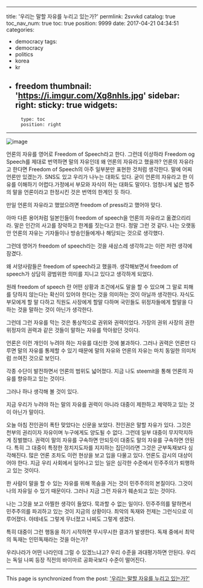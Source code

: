 
---
title: '우리는 말할 자유를 누리고 있는가?'
permlink: 2svvkd
catalog: true
toc_nav_num: true
toc: true
position: 9999
date: 2017-04-21 04:34:51
categories:
- democracy
tags:
- democracy
- politics
- korea
- kr
- freedom
thumbnail: 'https://i.imgur.com/Xg8nhls.jpg'
sidebar:
    right:
        sticky: true
widgets:
    -
        type: toc
        position: right
---


![image](https://i.imgur.com/Xg8nhls.jpg)

언론의 자유를 영어로 Freedom of Speech라고 한다. 그런데 이상하라 Freedom og Speech를 제대로 번역하면 말의 자유인데 왜 언론의 자유라고 했을까? 
언론의 자유라고 한다면 Freedom of Speech의 아주 일부분만 표현한 것처럼 생각한다. 말에 어찌 언론만 있겠는가. SNS도 있고 우리가 나누는 대화도 있다. 굳이 언론의 자유라고 한 이유를 이해하기 어렵다.가정에서 부모와 자식이 하는 대화도 말이다. 엄청나게 넓은 범주의 말을 언론이라고 한정시킨 것은 번역의 한계인 듯 하다. 

만일 언론의 자유라고 했었으려면 freedom of press라고 했어야 맞다. 

아마 다른 용어처럼 일본인들이 freedom of speech을 언론의 자유라고 옮겼으리리라. 말은 인간의 사고를 장악하고 한계를 짓는다고 한다. 정말 그런 것 같다. 나는 오랫동안 언론의 자유는 기자들이나 방송인들에게나 해당되는 것으로 생각했다. 

그런데 영어가 freedom of speech라는 것을 새삼스레 생각하고는 이런 저런 생각에 잠겼다.

왜 서양사람들은 freedom of speech라고 했을까. 생각해보면서 freedom of speech가 상담히 광범위한 의미를 지니고 있다고 생각하게 되었다.

원래 freedom of speech 란 어떤 상황과 조건에서도 말을 할 수 있으며 그 말로 피해를 당하지 않는다는 확신이 있어야 한다는 것을 의미하는 것이 아닐까 생각한다. 자식도 부모에게 할 말 다하고 직원도 사장에게 할말 다하며 국민들도 위정자들에게 할말을 다하는 것을 말하는 것이 아닌가 생각한다.

그런데 그런 자유를 막는 것은 통상적으로 권위와 권력이었다. 가장의 권위 사장의 권한 위정자의 권력과 같은 것들이 말하는 자유를 막아왔던 것이다.

언론은 이런 개인이 누려야 하는 자유를 대신한 것에 불과하다. 그러나 권력은 언론만 다루면 말의 자유를 통제할 수 있기 때문에 말의 자유와 언론의 자유는 마치 동일한 의미처럼 쓰여진 것으로 보인다.

각종 수단이 발전하면서 언론의 범위도 넓어졌다. 지금 나도 steemit을 통해 언론의 자유를 향유하고 있는 것이다.

그러나 하나 생각해 볼 것이 있다.

지금 우리가 누려야 하는 말의 자유를 권력이 아니라 대중이 제한하고 제약하고 있는 것이 아닌가 말이다.

오늘 아침 전인권이 폭탄 맞았다는 신문을 보았다. 전인권은 말할 자유가 있다. 그것은 천부의 권리이자 자유이며 누구에게도 양도될 수 없다. 그런데 일부 대중이 무지막지하게 징벌했다.
권력이 말의 자유를 구속하면 안되듯이 대중도 말의 자유를 구속하면 안된다. 
특히 그 대중이 특정한 정치지도자를 지지하는 집단이라면 그것은 군부독재보다 심각해진다. 많은 언론 조차도 이런 현상을 보고 입을 다물고 있다. 언론도 감시의 대상이어야 한다.
지금 우리 사회에서 일어나고 있는 일은 심각한 수준에서 민주주의가 퇴행하고 있는 것이다. 

한 사람이 말을 할 수 있는 자유를 위해 목숨을 거는 것이 민주주의의 본질이다. 그것이 나의 자유일 수 있기 때문이다. 그러나 지금 그런 자유가 훼손되고 있는 것이다. 


나는 그것을 보고 아찔한 생각이 들었다. 묵과할 수 없는 일이다.
민주주의를 말하면서 민주주의를 파괴하고 있는 것이 지금의 상황이다.
최악의 독재와 전제는 그런식으로 이루어졌다. 아테네도 그렇게 무너졌고 나찌도 그렇게 생겼다. 

특히 대중이 그런 행동을 하기 시작하면 무시무시한 결과가 발생한다. 독재 중에서 최악의 독재는 인민독재라는 것을 아는가?

우리나라가 어떤 나라인데 그럴 수 있겠느냐고?
우리 수준을 과대평가하면 안된다. 우리는 독일 나찌 등장 직전의 바이마르 공화국보다 수준이 떨어진다.

- - -

This page is synchronized from the post: ['우리는 말할 자유를 누리고 있는가?'](https://steemit.com/@oldstone/2svvkd)
